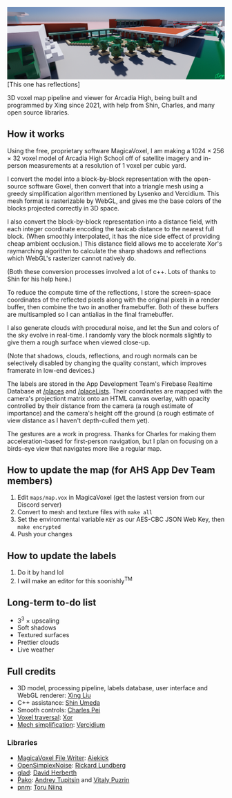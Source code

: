 ![A](res/render.png)
[This one has reflections]

3D voxel map pipeline and viewer for Arcadia High, 
being built and programmed by Xing since 2021, 
with help from Shin, Charles, and many open source libraries.

## How it works

Using the free, proprietary software MagicaVoxel, I am making a 1024 × 256 × 32 voxel model of Arcadia High School
off of satellite imagery and in-person measurements at a resolution of 1 voxel per cubic yard.

I convert the model into a block-by-block representation with the open-source software Goxel, then convert
that into a triangle mesh using a greedy simplification algorithm mentioned by Lysenko and Vercidium. This mesh format
is rasterizable by WebGL, and gives me the base colors of the blocks projected correctly in 3D space.

I also convert the block-by-block representation into a distance field, with each integer coordinate encoding
the taxicab distance to the nearest full block. (When smoothly interpolated, it has the nice side effect of 
providing cheap ambient occlusion.) This distance field allows me to accelerate Xor's raymarching algorithm
to calculate the sharp shadows and reflections which WebGL's rasterizer cannot natively do.

(Both these conversion processes involved a lot of c++. Lots of thanks to Shin for his help here.)

To reduce the compute time of the reflections, I store the screen-space coordinates of the reflected pixels
along with the original pixels in a render buffer, then combine the two in another framebuffer. Both of these
buffers are multisampled so I can antialias in the final framebuffer.

I also generate clouds with procedural noise, and let the Sun and colors of the sky evolve in real-time.
I randomly vary the block normals slightly to give them a rough surface when viewed close-up.

(Note that shadows, clouds, reflections, and rough normals can be selectively disabled by changing the quality constant,
which improves framerate in low-end devices.)

The labels are stored in the App Development Team's Firebase Realtime Database at
[/places](https://db.ahs.app/places.json?print=pretty) and [/placeLists](https://db.ahs.app/placeLists.json?print=pretty).
Their coordinates are mapped with the camera's projectiont matrix onto an HTML canvas overlay,
with opacity controlled by their distance from the camera (a rough estimate of importance)
and the camera's height off the ground (a rough estimate of view distance as I haven't depth-culled them yet).

The gestures are a work in progress. Thanks for Charles for making them acceleration-based for first-person navigation,
but I plan on focusing on a birds-eye view that navigates more like a regular map.

## How to update the map (for AHS App Dev Team members)

1. Edit `maps/map.vox` in MagicaVoxel (get the lastest version from our Discord server)
2. Convert to mesh and texture files with `make all`
3. Set the environmental variable `KEY` as our AES-CBC JSON Web Key, then `make encrypted`
4. Push your changes

## How to update the labels

1. Do it by hand lol
2. I will make an editor for this soonishly<sup>TM</sup>

## Long-term to-do list

* 3<sup>3</sup> × upscaling
* Soft shadows
* Textured surfaces
* Prettier clouds
* Live weather

## Full credits

* 3D model, processing pipeline, labels database, user interface and WebGL renderer: [Xing Liu](https://github.com/FlyOrBoom)
* C++ assistance: [Shin Umeda](https://github.com/DolphinGUI)
* Smooth controls: [Charles Pei](https://github.com/qwertyuioplkjhgfd)
* [Voxel traversal](https://www.shadertoy.com/view/fstSRH): [Xor](https://www.shadertoy.com/user/xor)
* [Mech simplification](https://github.com/Vercidium/voxel-mesh-generation): [Vercidium](https://vercidium.com)

### Libraries

* [MagicaVoxel File Writer](https://github.com/aiekick/MagicaVoxel_File_Writer): [Aiekick](https://aiekick.github.io/)
* [OpenSimplexNoise](https://github.com/deerel/OpenSimplexNoise): [Rickard Lundberg](https://github.com/deerel)
* [glad](https://glad.dav1d.de/): [David Herberth](https://dav1d.de/)
* [Pako](http://nodeca.github.io/pako/): [Andrey Tupitsin](https://github.com/andr83) and [Vitaly Puzrin](https://github.com/puzrin)
* [pnm](https://github.com/ToruNiina/pnm): [Toru Niina](https://toruniina.github.io/)

